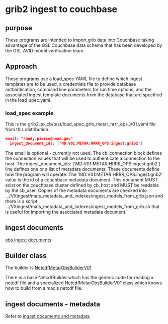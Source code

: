 # grib2 ingest to couchbase

## purpose

These programs are intended to import grib data into Couchbase taking advantage of the GSL Couchbase data schema
that has been developed by the GSL AVID model verification team.

## Approach

These programs use a load_spec YAML file to define which ingest templates are to be used, a credentials file to provide database authentication, command line parameters for run time options, and the associated ingest template documents from the database that are specified in the load_spec.yaml.

### load_spec example

This is the grib2_to_cb/test/load_spec_grib_metar_hrrr_ops_V01.yaml file from this distribution.

```json
email: "randy.pierce@noaa.gov"
  ingest_document_ids: ['MD:V01:METAR:HRRR_OPS:ingest:grib2']
```

The email is optional - currently not used.
The cb_connection block defines the connection values that will be used to authenticate a connection to the host.
The ingest_document_ids: ['MD:V01:METAR:HRRR_OPS:ingest:grib2'] line defines
one or a list of metadata documents. These documents define how the program will operate.
The 'MD:V01:METAR:HRRR_OPS:ingest:grib2' value is the id of a couchbase metadata document.
This document MUST exist on the couchbase cluster defined by cb_host
and MUST be readable by the cb_user. Copies of the metadata documents are checked into
.../VXingest/mats_metadata_and_indexes/ingest_models_from_grib.json and there is a script
.../VXingest/mats_metadata_and_indexes/ingest_models_from_grib.sh that is useful for importing
the associated metadata document.

## ingest documents

[obs ingest documents](https://github.com/NOAA-GSL/VxIngest/blob/0edaa03be13d75812e19ecf295e952b46d255b8f/mats_metadata_and_indexes/metadata_files/ingest_stations_and_obs_netcdf.json)

## Builder class

The builder is [NetcdfMetarObsBuilderV01](netcdf_builder.py)

There is a base NetcdfBuilder which has the generic code for reading a netcdf file and a specialized NetcdfMetarObsBuilderV01 class which knows how to build from a madis netcdf file.

## ingest documents - metadata

Refer to [ingest documents and metadata](https://github.com/NOAA-GSL/VxIngest/blob/main/mats_metadata_and_indexes/metadata_files/README.md#L11)

